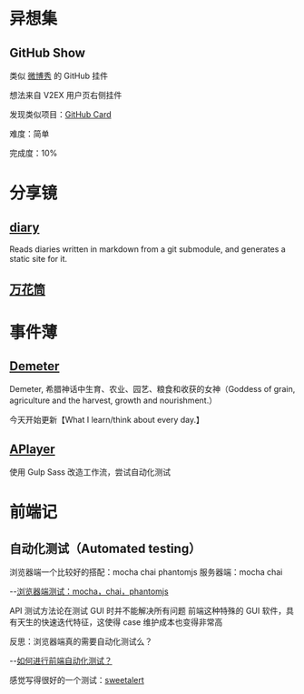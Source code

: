 
# 异想集

## GitHub Show

类似 [微博秀](http://app.weibo.com/tool/weiboshow) 的 GitHub 挂件

想法来自 V2EX 用户页右侧挂件

发现类似项目：[GitHub Card](http://lab.lepture.com/github-cards/)

难度：简单

完成度：10%

# 分享镜

## [diary](https://github.com/joyeecheung/diary)

Reads diaries written in markdown from a git submodule, and generates a static site for it.

## [万花筒](https://wohont.com/)

# 事件薄

## [Demeter](https://github.com/DIYgod/Demeter)

Demeter, 希腊神话中生育、农业、园艺、粮食和收获的女神（Goddess of grain, agriculture and the harvest, growth and nourishment.）

今天开始更新【What I learn/think about every day.】

## [APlayer](https://github.com/DIYgod/APlayer)

使用 Gulp Sass 改造工作流，尝试自动化测试

# 前端记

## 自动化测试（Automated testing）

浏览器端一个比较好的搭配：mocha chai phantomjs
服务器端：mocha chai

--[浏览器端测试：mocha，chai，phantomjs](https://github.com/alsotang/node-lessons/tree/master/lesson7)

API 测试方法论在测试 GUI 时并不能解决所有问题
前端这种特殊的 GUI 软件，具有天生的快速迭代特征，这使得 case 维护成本也变得非常高

反思：浏览器端真的需要自动化测试么？

--[如何进行前端自动化测试？](http://www.zhihu.com/question/29922082)

感觉写得很好的一个测试：[sweetalert](https://github.com/t4t5/sweetalert/blob/master/test/tests.js)


